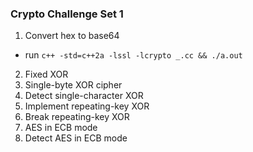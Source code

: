 ### Crypto Challenge Set 1
1. Convert hex to base64
  - run `c++ -std=c++2a -lssl -lcrypto _.cc && ./a.out`
2. Fixed XOR
3. Single-byte XOR cipher
4. Detect single-character XOR
5. Implement repeating-key XOR
6. Break repeating-key XOR
7. AES in ECB mode
8. Detect AES in ECB mode
